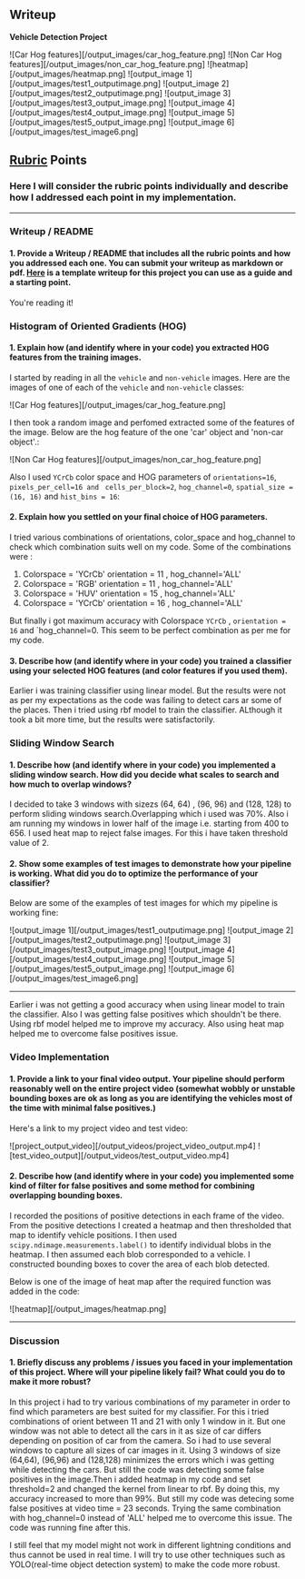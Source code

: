 ## Writeup


**Vehicle Detection Project**



[//]: # (Image References)
![Car Hog features][/output_images/car_hog_feature.png]
![Non Car Hog features][/output_images/non_car_hog_feature.png]
![heatmap][/output_images/heatmap.png]
![output_image 1][/output_images/test1_outputimage.png]
![output_image 2][/output_images/test2_outputimage.png]
![output_image 3][/output_images/test3_output_image.png]
![output_image 4][/output_images/test4_output_image.png]
![output_image 5][/output_images/test5_output_image.png]
![output_image 6][/output_images/test_image6.png]

## [Rubric](https://review.udacity.com/#!/rubrics/513/view) Points
### Here I will consider the rubric points individually and describe how I addressed each point in my implementation.  

---
### Writeup / README

#### 1. Provide a Writeup / README that includes all the rubric points and how you addressed each one.  You can submit your writeup as markdown or pdf.  [Here](https://github.com/udacity/CarND-Vehicle-Detection/blob/master/writeup_template.md) is a template writeup for this project you can use as a guide and a starting point.  

You're reading it!

### Histogram of Oriented Gradients (HOG)

#### 1. Explain how (and identify where in your code) you extracted HOG features from the training images.
I started by reading in all the `vehicle` and `non-vehicle` images.  Here are the images of one of each of the `vehicle` and `non-vehicle` classes:

![Car Hog features][/output_images/car_hog_feature.png]

I then took a random image and perfomed extracted some of the features of the image.  Below are the hog feature of the one 'car' object and 'non-car object'.:

![Non Car Hog features][/output_images/non_car_hog_feature.png]

Also I used `YCrCb` color space and HOG parameters of `orientations=16`, `pixels_per_cell=16 and ` `cells_per_block=2`, `hog_channel=0`, `spatial_size = (16, 16)` and `hist_bins = 16`:



#### 2. Explain how you settled on your final choice of HOG parameters.

I tried various combinations of orientations, color_space and hog_channel to check which combination suits well on my code. Some of the combinations were :

1) Colorspace = 'YCrCb' orientation = 11 , hog_channel='ALL'
2) Colorspace = 'RGB' orientation = 11 , hog_channel='ALL'
3) Colorspace = 'HUV' orientation = 15 , hog_channel='ALL'
4) Colorspace = 'YCrCb' orientation = 16 , hog_channel='ALL'

But finally i got maximum accuracy with Colorspace `YCrCb` , `orientation = 16` and `hog_channel=0. This seem to be perfect combination as per me for my code.

#### 3. Describe how (and identify where in your code) you trained a classifier using your selected HOG features (and color features if you used them).

Earlier i was training classifier using linear model. But the results were not as per my expectations as the code was failing to detect cars ar some of the places. Then i tried using rbf model to train the classifier. ALthough it took a bit more time, but the results were satisfactorily.

### Sliding Window Search

#### 1. Describe how (and identify where in your code) you implemented a sliding window search.  How did you decide what scales to search and how much to overlap windows?

I decided to take 3 windows with sizezs (64, 64) , (96, 96) and (128, 128) to perform sliding windows search.Overlapping which i used was 70%. Also i am running my windows in lower half of the image i.e. starting from 400 to 656. I used heat map to reject false images. For this i have taken threshold value of 2. 



#### 2. Show some examples of test images to demonstrate how your pipeline is working.  What did you do to optimize the performance of your classifier?

Below are some of the examples of test images for which my pipeline is working fine:

![output_image 1][/output_images/test1_outputimage.png]
![output_image 2][/output_images/test2_outputimage.png]
![output_image 3][/output_images/test3_output_image.png]
![output_image 4][/output_images/test4_output_image.png]
![output_image 5][/output_images/test5_output_image.png]
![output_image 6][/output_images/test_image6.png]

---


Earlier i was not getting a good accuracy when using linear model to train the classifier. Also I was getting false positives which shouldn't be there. Using rbf model helped me to improve my accuracy. Also using heat map helped me to overcome false positives issue. 


### Video Implementation

#### 1. Provide a link to your final video output.  Your pipeline should perform reasonably well on the entire project video (somewhat wobbly or unstable bounding boxes are ok as long as you are identifying the vehicles most of the time with minimal false positives.)
Here's a link to my project video and test video:

![project_output_video][/output_videos/project_video_output.mp4]
![test_video_output][/output_videos/test_output_video.mp4]


#### 2. Describe how (and identify where in your code) you implemented some kind of filter for false positives and some method for combining overlapping bounding boxes.

I recorded the positions of positive detections in each frame of the video.  From the positive detections I created a heatmap and then thresholded that map to identify vehicle positions.  I then used `scipy.ndimage.measurements.label()` to identify individual blobs in the heatmap.  I then assumed each blob corresponded to a vehicle.  I constructed bounding boxes to cover the area of each blob detected.  

Below is one of the image of heat map after the required function was added in the code:


![heatmap][/output_images/heatmap.png]



---

### Discussion

#### 1. Briefly discuss any problems / issues you faced in your implementation of this project.  Where will your pipeline likely fail?  What could you do to make it more robust?

In this project i had to try various combinations of my parameter in order to find which parameters are best suited for my classifier. For this i tried combinations of orient between 11 and 21 with only 1 window in it. But one window was not able to detect all the cars in it as size of car differs depending on position of car from the camera. So i had to use several windows to capture all sizes of car images in it. Using 3 windows of size (64,64), (96,96) and (128,128) minimizes the errors which i was getting while detecting the cars. But still the code was detecting some false positives in the image.Then i added heatmap in my code and set threshold=2 and changed the kernel from linear to rbf. By doing this, my accuracy increased to more than 99%. But still my code was detecing some false positives at video time = 23 seconds. 
Trying the same combination with hog_channel=0 instead of 'ALL' helped me to overcome this issue. The code was running fine after this.

I still feel that my model might not work in different lightning conditions and thus cannot be used in real time. I will try to use other techniques such as YOLO(real-time object detection system) to make the code more robust.
